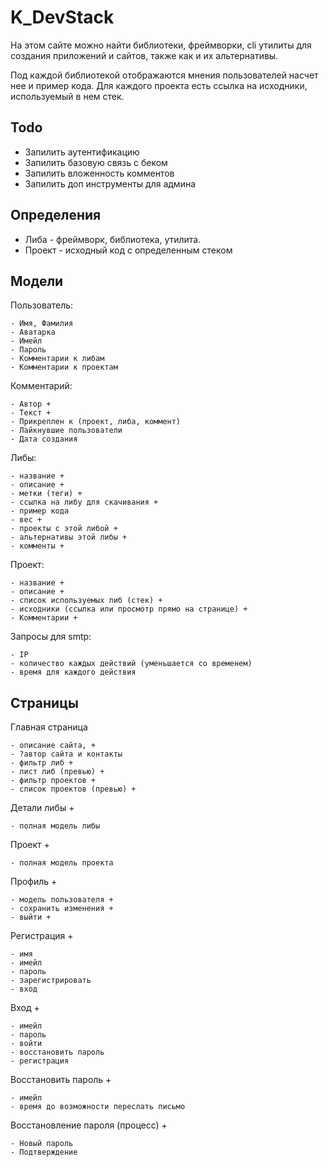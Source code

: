 # K_DevStack
На этом сайте можно найти 
библиотеки, фреймворки, cli утилиты для создания приложений и сайтов, также как и их альтернативы. 

Под каждой библиотекой отображаются мнения пользователей насчет нее и пример кода. Для каждого проекта есть ссылка на исходники, используемый в нем стек.

## Todo
- Запилить аутентификацию
- Запилить базовую связь с беком
- Запилить вложенность комментов
- Запилить доп инструменты для админа

## Определения
- Либа - фреймворк, библиотека, утилита.
- Проект - исходный код с определенным стеком

## Модели
Пользователь: 

    - Имя, Фамилия
    - Аватарка
    - Имейл
    - Пароль
    - Комментарии к либам
    - Комментарии к проектам

Комментарий:

    - Автор +
    - Текст +
    - Прикреплен к (проект, либа, коммент)
    - Лайкнувшие пользователи
    - Дата создания

Либы:

    - название +
    - описание +
    - метки (теги) +
    - ссылка на либу для скачивания +
    - пример кода
    - вес +
    - проекты с этой либой +
    - альтернативы этой либы +
    - комменты +

Проект:

    - название +
    - описание +
    - список используемых либ (стек) +
    - исходники (ссылка или просмотр прямо на странице) +
    - Комментарии +

Запросы для smtp:

    - IP
    - количество каждых действий (уменьшается со временем)
    - время для каждого действия

## Страницы
Главная страница

    - описание сайта, +
    - ?автор сайта и контакты
    - фильтр либ +
    - лист либ (превью) +
    - фильтр проектов +
    - список проектов (превью) +


Детали либы +

    - полная модель либы

Проект +

    - полная модель проекта

Профиль +

    - модель пользователя +
    - сохранить изменения +
    - выйти +

Регистрация +

    - имя
    - имейл
    - пароль
    - зарегистрировать
    - вход

Вход +

    - имейл
    - пароль
    - войти
    - восстановить пароль
    - регистрация

Восстановить пароль +

    - имейл
    - время до возможности переслать письмо

Восстановление пароля (процесс) +

    - Новый пароль
    - Подтверждение